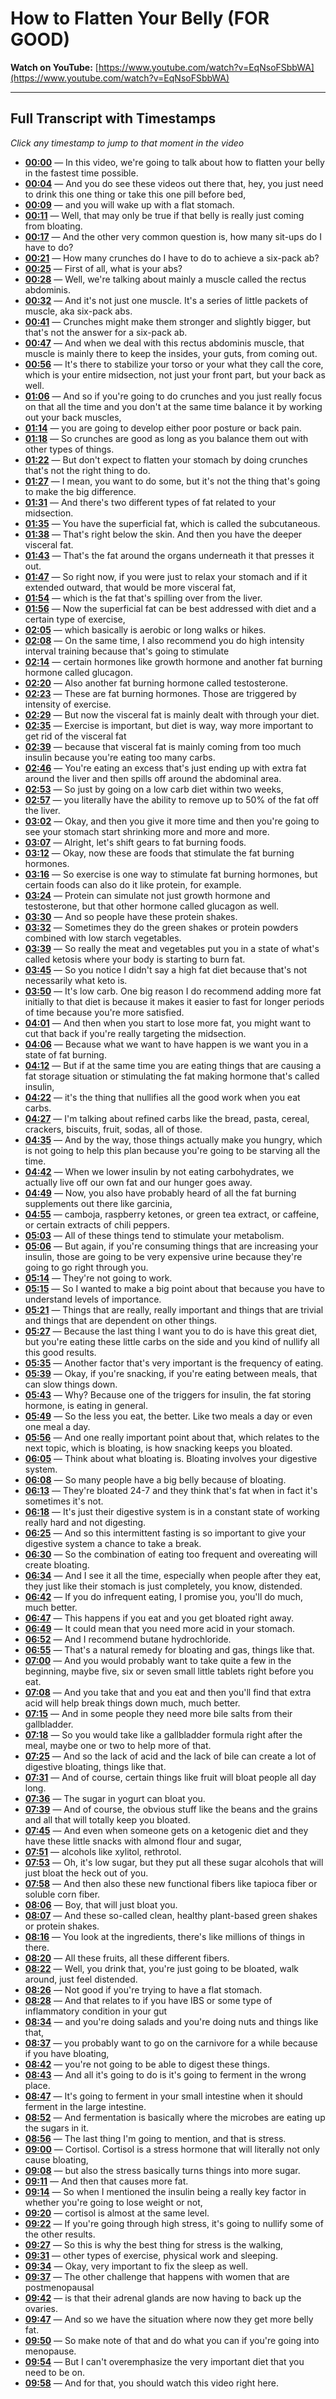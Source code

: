 # How to Flatten Your Belly (FOR GOOD)

**Watch on YouTube:** [https://www.youtube.com/watch?v=EqNsoFSbbWA](https://www.youtube.com/watch?v=EqNsoFSbbWA)

---

## Full Transcript with Timestamps

*Click any timestamp to jump to that moment in the video*

- **[00:00](https://www.youtube.com/watch?v=EqNsoFSbbWA&t=0s)** — In this video, we're going to talk about how to flatten your belly in the fastest time possible.
- **[00:04](https://www.youtube.com/watch?v=EqNsoFSbbWA&t=4s)** — And you do see these videos out there that, hey, you just need to drink this one thing or take this one pill before bed,
- **[00:09](https://www.youtube.com/watch?v=EqNsoFSbbWA&t=9s)** — and you will wake up with a flat stomach.
- **[00:11](https://www.youtube.com/watch?v=EqNsoFSbbWA&t=11s)** — Well, that may only be true if that belly is really just coming from bloating.
- **[00:17](https://www.youtube.com/watch?v=EqNsoFSbbWA&t=17s)** — And the other very common question is, how many sit-ups do I have to do?
- **[00:21](https://www.youtube.com/watch?v=EqNsoFSbbWA&t=21s)** — How many crunches do I have to do to achieve a six-pack ab?
- **[00:25](https://www.youtube.com/watch?v=EqNsoFSbbWA&t=25s)** — First of all, what is your abs?
- **[00:28](https://www.youtube.com/watch?v=EqNsoFSbbWA&t=28s)** — Well, we're talking about mainly a muscle called the rectus abdominis.
- **[00:32](https://www.youtube.com/watch?v=EqNsoFSbbWA&t=32s)** — And it's not just one muscle. It's a series of little packets of muscle, aka six-pack abs.
- **[00:41](https://www.youtube.com/watch?v=EqNsoFSbbWA&t=41s)** — Crunches might make them stronger and slightly bigger, but that's not the answer for a six-pack ab.
- **[00:47](https://www.youtube.com/watch?v=EqNsoFSbbWA&t=47s)** — And when we deal with this rectus abdominis muscle, that muscle is mainly there to keep the insides, your guts, from coming out.
- **[00:56](https://www.youtube.com/watch?v=EqNsoFSbbWA&t=56s)** — It's there to stabilize your torso or your what they call the core, which is your entire midsection, not just your front part, but your back as well.
- **[01:06](https://www.youtube.com/watch?v=EqNsoFSbbWA&t=66s)** — And so if you're going to do crunches and you just really focus on that all the time and you don't at the same time balance it by working out your back muscles,
- **[01:14](https://www.youtube.com/watch?v=EqNsoFSbbWA&t=74s)** — you are going to develop either poor posture or back pain.
- **[01:18](https://www.youtube.com/watch?v=EqNsoFSbbWA&t=78s)** — So crunches are good as long as you balance them out with other types of things.
- **[01:22](https://www.youtube.com/watch?v=EqNsoFSbbWA&t=82s)** — But don't expect to flatten your stomach by doing crunches that's not the right thing to do.
- **[01:27](https://www.youtube.com/watch?v=EqNsoFSbbWA&t=87s)** — I mean, you want to do some, but it's not the thing that's going to make the big difference.
- **[01:31](https://www.youtube.com/watch?v=EqNsoFSbbWA&t=91s)** — And there's two different types of fat related to your midsection.
- **[01:35](https://www.youtube.com/watch?v=EqNsoFSbbWA&t=95s)** — You have the superficial fat, which is called the subcutaneous.
- **[01:38](https://www.youtube.com/watch?v=EqNsoFSbbWA&t=98s)** — That's right below the skin. And then you have the deeper visceral fat.
- **[01:43](https://www.youtube.com/watch?v=EqNsoFSbbWA&t=103s)** — That's the fat around the organs underneath it that presses it out.
- **[01:47](https://www.youtube.com/watch?v=EqNsoFSbbWA&t=107s)** — So right now, if you were just to relax your stomach and if it extended outward, that would be more visceral fat,
- **[01:54](https://www.youtube.com/watch?v=EqNsoFSbbWA&t=114s)** — which is the fat that's spilling over from the liver.
- **[01:56](https://www.youtube.com/watch?v=EqNsoFSbbWA&t=116s)** — Now the superficial fat can be best addressed with diet and a certain type of exercise,
- **[02:05](https://www.youtube.com/watch?v=EqNsoFSbbWA&t=125s)** — which basically is aerobic or long walks or hikes.
- **[02:08](https://www.youtube.com/watch?v=EqNsoFSbbWA&t=128s)** — On the same time, I also recommend you do high intensity interval training because that's going to stimulate
- **[02:14](https://www.youtube.com/watch?v=EqNsoFSbbWA&t=134s)** — certain hormones like growth hormone and another fat burning hormone called glucagon.
- **[02:20](https://www.youtube.com/watch?v=EqNsoFSbbWA&t=140s)** — Also another fat burning hormone called testosterone.
- **[02:23](https://www.youtube.com/watch?v=EqNsoFSbbWA&t=143s)** — These are fat burning hormones. Those are triggered by intensity of exercise.
- **[02:29](https://www.youtube.com/watch?v=EqNsoFSbbWA&t=149s)** — But now the visceral fat is mainly dealt with through your diet.
- **[02:35](https://www.youtube.com/watch?v=EqNsoFSbbWA&t=155s)** — Exercise is important, but diet is way, way more important to get rid of the visceral fat
- **[02:39](https://www.youtube.com/watch?v=EqNsoFSbbWA&t=159s)** — because that visceral fat is mainly coming from too much insulin because you're eating too many carbs.
- **[02:46](https://www.youtube.com/watch?v=EqNsoFSbbWA&t=166s)** — You're eating an excess that's just ending up with extra fat around the liver and then spills off around the abdominal area.
- **[02:53](https://www.youtube.com/watch?v=EqNsoFSbbWA&t=173s)** — So just by going on a low carb diet within two weeks,
- **[02:57](https://www.youtube.com/watch?v=EqNsoFSbbWA&t=177s)** — you literally have the ability to remove up to 50% of the fat off the liver.
- **[03:02](https://www.youtube.com/watch?v=EqNsoFSbbWA&t=182s)** — Okay, and then you give it more time and then you're going to see your stomach start shrinking more and more and more.
- **[03:07](https://www.youtube.com/watch?v=EqNsoFSbbWA&t=187s)** — Alright, let's shift gears to fat burning foods.
- **[03:12](https://www.youtube.com/watch?v=EqNsoFSbbWA&t=192s)** — Okay, now these are foods that stimulate the fat burning hormones.
- **[03:16](https://www.youtube.com/watch?v=EqNsoFSbbWA&t=196s)** — So exercise is one way to stimulate fat burning hormones, but certain foods can also do it like protein, for example.
- **[03:24](https://www.youtube.com/watch?v=EqNsoFSbbWA&t=204s)** — Protein can simulate not just growth hormone and testosterone, but that other hormone called glucagon as well.
- **[03:30](https://www.youtube.com/watch?v=EqNsoFSbbWA&t=210s)** — And so people have these protein shakes.
- **[03:32](https://www.youtube.com/watch?v=EqNsoFSbbWA&t=212s)** — Sometimes they do the green shakes or protein powders combined with low starch vegetables.
- **[03:39](https://www.youtube.com/watch?v=EqNsoFSbbWA&t=219s)** — So really the meat and vegetables put you in a state of what's called ketosis where your body is starting to burn fat.
- **[03:45](https://www.youtube.com/watch?v=EqNsoFSbbWA&t=225s)** — So you notice I didn't say a high fat diet because that's not necessarily what keto is.
- **[03:50](https://www.youtube.com/watch?v=EqNsoFSbbWA&t=230s)** — It's low carb. One big reason I do recommend adding more fat initially to that diet is because it makes it easier to fast for longer periods of time because you're more satisfied.
- **[04:01](https://www.youtube.com/watch?v=EqNsoFSbbWA&t=241s)** — And then when you start to lose more fat, you might want to cut that back if you're really targeting the midsection.
- **[04:06](https://www.youtube.com/watch?v=EqNsoFSbbWA&t=246s)** — Because what we want to have happen is we want you in a state of fat burning.
- **[04:12](https://www.youtube.com/watch?v=EqNsoFSbbWA&t=252s)** — But if at the same time you are eating things that are causing a fat storage situation or stimulating the fat making hormone that's called insulin,
- **[04:22](https://www.youtube.com/watch?v=EqNsoFSbbWA&t=262s)** — it's the thing that nullifies all the good work when you eat carbs.
- **[04:27](https://www.youtube.com/watch?v=EqNsoFSbbWA&t=267s)** — I'm talking about refined carbs like the bread, pasta, cereal, crackers, biscuits, fruit, sodas, all of those.
- **[04:35](https://www.youtube.com/watch?v=EqNsoFSbbWA&t=275s)** — And by the way, those things actually make you hungry, which is not going to help this plan because you're going to be starving all the time.
- **[04:42](https://www.youtube.com/watch?v=EqNsoFSbbWA&t=282s)** — When we lower insulin by not eating carbohydrates, we actually live off our own fat and our hunger goes away.
- **[04:49](https://www.youtube.com/watch?v=EqNsoFSbbWA&t=289s)** — Now, you also have probably heard of all the fat burning supplements out there like garcinia,
- **[04:55](https://www.youtube.com/watch?v=EqNsoFSbbWA&t=295s)** — camboja, raspberry ketones, or green tea extract, or caffeine, or certain extracts of chili peppers.
- **[05:03](https://www.youtube.com/watch?v=EqNsoFSbbWA&t=303s)** — All of these things tend to stimulate your metabolism.
- **[05:06](https://www.youtube.com/watch?v=EqNsoFSbbWA&t=306s)** — But again, if you're consuming things that are increasing your insulin, those are going to be very expensive urine because they're going to go right through you.
- **[05:14](https://www.youtube.com/watch?v=EqNsoFSbbWA&t=314s)** — They're not going to work.
- **[05:15](https://www.youtube.com/watch?v=EqNsoFSbbWA&t=315s)** — So I wanted to make a big point about that because you have to understand levels of importance.
- **[05:21](https://www.youtube.com/watch?v=EqNsoFSbbWA&t=321s)** — Things that are really, really important and things that are trivial and things that are dependent on other things.
- **[05:27](https://www.youtube.com/watch?v=EqNsoFSbbWA&t=327s)** — Because the last thing I want you to do is have this great diet, but you're eating these little carbs on the side and you kind of nullify all this good results.
- **[05:35](https://www.youtube.com/watch?v=EqNsoFSbbWA&t=335s)** — Another factor that's very important is the frequency of eating.
- **[05:39](https://www.youtube.com/watch?v=EqNsoFSbbWA&t=339s)** — Okay, if you're snacking, if you're eating between meals, that can slow things down.
- **[05:43](https://www.youtube.com/watch?v=EqNsoFSbbWA&t=343s)** — Why? Because one of the triggers for insulin, the fat storing hormone, is eating in general.
- **[05:49](https://www.youtube.com/watch?v=EqNsoFSbbWA&t=349s)** — So the less you eat, the better. Like two meals a day or even one meal a day.
- **[05:56](https://www.youtube.com/watch?v=EqNsoFSbbWA&t=356s)** — And one really important point about that, which relates to the next topic, which is bloating, is how snacking keeps you bloated.
- **[06:05](https://www.youtube.com/watch?v=EqNsoFSbbWA&t=365s)** — Think about what bloating is. Bloating involves your digestive system.
- **[06:08](https://www.youtube.com/watch?v=EqNsoFSbbWA&t=368s)** — So many people have a big belly because of bloating.
- **[06:13](https://www.youtube.com/watch?v=EqNsoFSbbWA&t=373s)** — They're bloated 24-7 and they think that's fat when in fact it's sometimes it's not.
- **[06:18](https://www.youtube.com/watch?v=EqNsoFSbbWA&t=378s)** — It's just their digestive system is in a constant state of working really hard and not digesting.
- **[06:25](https://www.youtube.com/watch?v=EqNsoFSbbWA&t=385s)** — And so this intermittent fasting is so important to give your digestive system a chance to take a break.
- **[06:30](https://www.youtube.com/watch?v=EqNsoFSbbWA&t=390s)** — So the combination of eating too frequent and overeating will create bloating.
- **[06:34](https://www.youtube.com/watch?v=EqNsoFSbbWA&t=394s)** — And I see it all the time, especially when people after they eat, they just like their stomach is just completely, you know, distended.
- **[06:42](https://www.youtube.com/watch?v=EqNsoFSbbWA&t=402s)** — If you do infrequent eating, I promise you, you'll do much, much better.
- **[06:47](https://www.youtube.com/watch?v=EqNsoFSbbWA&t=407s)** — This happens if you eat and you get bloated right away.
- **[06:49](https://www.youtube.com/watch?v=EqNsoFSbbWA&t=409s)** — It could mean that you need more acid in your stomach.
- **[06:52](https://www.youtube.com/watch?v=EqNsoFSbbWA&t=412s)** — And I recommend butane hydrochloride.
- **[06:55](https://www.youtube.com/watch?v=EqNsoFSbbWA&t=415s)** — That's a natural remedy for bloating and gas, things like that.
- **[07:00](https://www.youtube.com/watch?v=EqNsoFSbbWA&t=420s)** — And you would probably want to take quite a few in the beginning, maybe five, six or seven small little tablets right before you eat.
- **[07:08](https://www.youtube.com/watch?v=EqNsoFSbbWA&t=428s)** — And you take that and you eat and then you'll find that extra acid will help break things down much, much better.
- **[07:15](https://www.youtube.com/watch?v=EqNsoFSbbWA&t=435s)** — And in some people they need more bile salts from their gallbladder.
- **[07:18](https://www.youtube.com/watch?v=EqNsoFSbbWA&t=438s)** — So you would take like a gallbladder formula right after the meal, maybe one or two to help more of that.
- **[07:25](https://www.youtube.com/watch?v=EqNsoFSbbWA&t=445s)** — And so the lack of acid and the lack of bile can create a lot of digestive bloating, things like that.
- **[07:31](https://www.youtube.com/watch?v=EqNsoFSbbWA&t=451s)** — And of course, certain things like fruit will bloat people all day long.
- **[07:36](https://www.youtube.com/watch?v=EqNsoFSbbWA&t=456s)** — The sugar in yogurt can bloat you.
- **[07:39](https://www.youtube.com/watch?v=EqNsoFSbbWA&t=459s)** — And of course, the obvious stuff like the beans and the grains and all that will totally keep you bloated.
- **[07:45](https://www.youtube.com/watch?v=EqNsoFSbbWA&t=465s)** — And even when someone gets on a ketogenic diet and they have these little snacks with almond flour and sugar,
- **[07:51](https://www.youtube.com/watch?v=EqNsoFSbbWA&t=471s)** — alcohols like xylitol, rethrotol.
- **[07:53](https://www.youtube.com/watch?v=EqNsoFSbbWA&t=473s)** — Oh, it's low sugar, but they put all these sugar alcohols that will just bloat the heck out of you.
- **[07:58](https://www.youtube.com/watch?v=EqNsoFSbbWA&t=478s)** — And then also these new functional fibers like tapioca fiber or soluble corn fiber.
- **[08:06](https://www.youtube.com/watch?v=EqNsoFSbbWA&t=486s)** — Boy, that will just bloat you.
- **[08:07](https://www.youtube.com/watch?v=EqNsoFSbbWA&t=487s)** — And these so-called clean, healthy plant-based green shakes or protein shakes.
- **[08:16](https://www.youtube.com/watch?v=EqNsoFSbbWA&t=496s)** — You look at the ingredients, there's like millions of things in there.
- **[08:20](https://www.youtube.com/watch?v=EqNsoFSbbWA&t=500s)** — All these fruits, all these different fibers.
- **[08:22](https://www.youtube.com/watch?v=EqNsoFSbbWA&t=502s)** — Well, you drink that, you're just going to be bloated, walk around, just feel distended.
- **[08:26](https://www.youtube.com/watch?v=EqNsoFSbbWA&t=506s)** — Not good if you're trying to have a flat stomach.
- **[08:28](https://www.youtube.com/watch?v=EqNsoFSbbWA&t=508s)** — And that relates to if you have IBS or some type of inflammatory condition in your gut
- **[08:34](https://www.youtube.com/watch?v=EqNsoFSbbWA&t=514s)** — and you're doing salads and you're doing nuts and things like that,
- **[08:37](https://www.youtube.com/watch?v=EqNsoFSbbWA&t=517s)** — you probably want to go on the carnivore for a while because if you have bloating,
- **[08:42](https://www.youtube.com/watch?v=EqNsoFSbbWA&t=522s)** — you're not going to be able to digest these things.
- **[08:43](https://www.youtube.com/watch?v=EqNsoFSbbWA&t=523s)** — And all it's going to do is it's going to ferment in the wrong place.
- **[08:47](https://www.youtube.com/watch?v=EqNsoFSbbWA&t=527s)** — It's going to ferment in your small intestine when it should ferment in the large intestine.
- **[08:52](https://www.youtube.com/watch?v=EqNsoFSbbWA&t=532s)** — And fermentation is basically where the microbes are eating up the sugars in it.
- **[08:56](https://www.youtube.com/watch?v=EqNsoFSbbWA&t=536s)** — The last thing I'm going to mention, and that is stress.
- **[09:00](https://www.youtube.com/watch?v=EqNsoFSbbWA&t=540s)** — Cortisol. Cortisol is a stress hormone that will literally not only cause bloating,
- **[09:08](https://www.youtube.com/watch?v=EqNsoFSbbWA&t=548s)** — but also the stress basically turns things into more sugar.
- **[09:11](https://www.youtube.com/watch?v=EqNsoFSbbWA&t=551s)** — And then that causes more fat.
- **[09:14](https://www.youtube.com/watch?v=EqNsoFSbbWA&t=554s)** — So when I mentioned the insulin being a really key factor in whether you're going to lose weight or not,
- **[09:20](https://www.youtube.com/watch?v=EqNsoFSbbWA&t=560s)** — cortisol is almost at the same level.
- **[09:22](https://www.youtube.com/watch?v=EqNsoFSbbWA&t=562s)** — If you're going through high stress, it's going to nullify some of the other results.
- **[09:27](https://www.youtube.com/watch?v=EqNsoFSbbWA&t=567s)** — So this is why the best thing for stress is the walking,
- **[09:31](https://www.youtube.com/watch?v=EqNsoFSbbWA&t=571s)** — other types of exercise, physical work and sleeping.
- **[09:34](https://www.youtube.com/watch?v=EqNsoFSbbWA&t=574s)** — Okay, very important to fix the sleep as well.
- **[09:37](https://www.youtube.com/watch?v=EqNsoFSbbWA&t=577s)** — The other challenge that happens with women that are postmenopausal
- **[09:42](https://www.youtube.com/watch?v=EqNsoFSbbWA&t=582s)** — is that their adrenal glands are now having to back up the ovaries.
- **[09:47](https://www.youtube.com/watch?v=EqNsoFSbbWA&t=587s)** — And so we have the situation where now they get more belly fat.
- **[09:50](https://www.youtube.com/watch?v=EqNsoFSbbWA&t=590s)** — So make note of that and do what you can if you're going into menopause.
- **[09:54](https://www.youtube.com/watch?v=EqNsoFSbbWA&t=594s)** — But I can't overemphasize the very important diet that you need to be on.
- **[09:58](https://www.youtube.com/watch?v=EqNsoFSbbWA&t=598s)** — And for that, you should watch this video right here.

